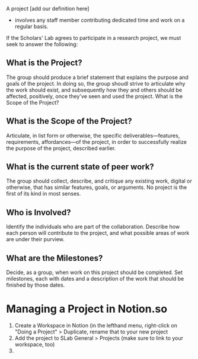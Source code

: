 A project [add our definition here]

- involves any staff member contributing dedicated time and work on a regular basis.

If the Scholars' Lab agrees to participate in a research project, we must seek to answer the following:

## What is the Project?

The group should produce a brief statement that explains the purpose and goals of the project. In doing so, the group shoudl strive to articulate why the work should exist, and subsequently how they and others should be affected, positively, once they've seen and used the project.
What is the Scope of the Project?

## What is the Scope of the Project?

Articulate, in list form or otherwise, the specific deliverables—features, requirements, affordances—of the project, in order to successfully realize the purpose of the project, described earlier.

## What is the current state of peer work?

The group should collect, describe, and critique any existing work, digital or otherwise, that has similar features, goals, or arguments. No project is the first of its kind in most senses.

## Who is Involved?

Identify the individuals who are part of the collaboration. Describe how each person will contribute to the project, and what possible areas of work are under their purview.

## What are the Milestones?

Decide, as a group, when work on this project should be completed. Set milestones, each with dates and a description of the work that should be finished by those dates.

# Managing a Project in Notion.so

1. Create a Workspace in Notion (in the lefthand menu, right-click on "Doing a Project" > Duplicate, rename that to your new project
2. Add the project to SLab General > Projects (make sure to link to your workspace, too)
3.
